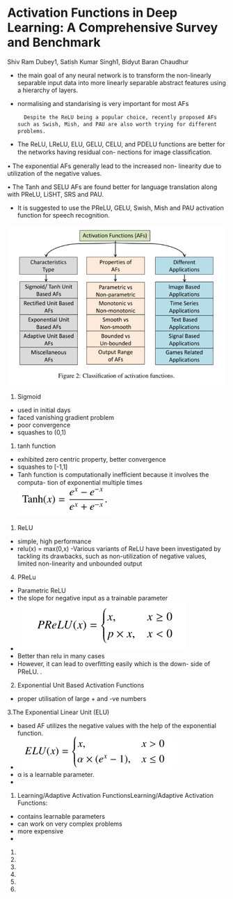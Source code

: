 # Activation Functions in Deep Learning: A Comprehensive Survey and Benchmark

Shiv Ram Dubey1, Satish Kumar Singh1, Bidyut Baran Chaudhur

- the main goal of any neural network is to transform
the non-linearly separable input data into more linearly separable abstract features using a hierarchy of layers.
- normalising and standarising is very important for most AFs

        Despite the ReLU being a popular choice, recently proposed AFs such as Swish, Mish, and PAU are also worth trying for different problems.

- The ReLU, LReLU, ELU, GELU, CELU, and PDELU
functions are better for the networks having residual con-
nections for image classiﬁcation.

• The exponential AFs generally lead to the increased non-
linearity due to utilization of the negative values.

• The Tanh and SELU AFs are found better for language
translation along with PReLU, LiSHT, SRS and PAU.

- It is suggested to use the PReLU, GELU, Swish, Mish and PAU activation function for speech recognition.

![alt text](image.png)

1. Sigmoid
- used in initial days
- faced vanishing gradient problem
- poor convergence
- squashes to (0,1)
1. tanh function
- exhibited zero centric property, better convergence
- squashes to [-1,1]
- Tanh function is computationally inefﬁcient because it involves the computa-
tion of exponential multiple times
 ![alt text](image-1.png)
1. ReLU
- simple, high performance
- relu(x) = max(0,x)
-Various variants
of ReLU have been investigated by tackling its drawbacks, such
as non-utilization of negative values, limited non-linearity and
unbounded output 


4. PReLu
- Parametric ReLU
- the slope for negative input as a trainable parameter
- ![alt text](image-2.png)
- Better than relu in many cases
- However, it can lead to overﬁtting easily which is the down-
side of PReLU.
. 
2. Exponential Unit Based Activation Functions
- proper utilisation of large + and -ve numbers

3.The Exponential Linear Unit (ELU)
- based AF utilizes the negative values with the help of the exponential function.
- ![alt text](image-3.png)
- α is a learnable parameter.
- 
 
1. Learning/Adaptive Activation FunctionsLearning/Adaptive Activation Functions:
- contains learnable parameters
- can work on very complex problems
- more expensive
- 
1. 
2. 
3. 
4. 
5.  
6.  